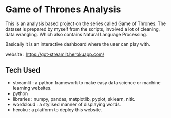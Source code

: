 # Game of Thrones Analysis

This is an analysis based project on the series called Game of Thrones. The dataset is prepared by myself from the scripts, involved a lot of cleaning, data wrangling. Which also contains Natural Language Processing.

Basically it is an interactive dashboard where the user can play with.

website : https://got-streamlit.herokuapp.com/

## Tech Used 

- streamlit : a python framework to make easy data science or machine learning websites.
- python
- libraries : numpy, pandas, matplotlib, pyplot, sklearn, nltk.
- wordcloud : a stylised manner of displaying words.
- heroku : a platform to deploy this website.
